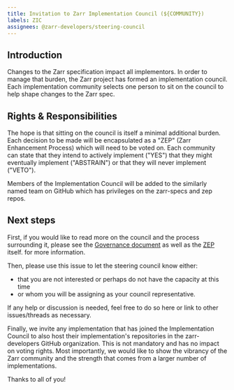 ```yaml
---
title: Invitation to Zarr Implementation Council (${COMMUNITY})
labels: ZIC
assignees: @zarr-developers/steering-council
---
```


<!--
Invitation to be sent to implementation communities:

This file contains a template for the invitation that will be sent to
implementation communities to join the Implementation Council.
-->

## Introduction

Changes to the Zarr specification impact all implementors. In order to manage
that burden, the Zarr project has formed an implementation council. Each
implementation community selects one person to sit on the council to help shape
changes to the Zarr spec.

## Rights & Responsibilities

The hope is that sitting on the council is itself a minimal additional burden.
Each decision to be made will be encapsulated as a "ZEP" (Zarr Enhancement
Process) which will need to be voted on. Each community can state that they
intend to actively implement ("YES") that they might eventually implement
("ABSTRAIN") or that they will never implement ("VETO").

Members of the Implementation Council will be added to the similarly named
team on GitHub which has privileges on the zarr-specs and zep repos.

## Next steps

First, if you would like to read more on the council and the process surrounding it,
please see
the [Governance document](https://github.com/zarr-developers/governance/blob/74d6f3fcd98ee76c5807d0f8754a195a3ce18876/GOVERNANCE.md#implementation-council)
as well as the [ZEP](https://github.com/zarr-developers/governance/blob/1d2f3989896955c8bff8dc8d3d03f7580eaa474e/ZEP/instructions/zep0000.md) itself.
for more information.

Then, please use this issue to let the steering council know either:
 * that you are not interested or perhaps do not have the capacity at this time
 * or whom you will be assigning as your council representative.

If any help or discussion is needed, feel free to do so here or link to other
issues/threads as necessary.

Finally, we invite any implementation that has joined the Implementation
Council to also host their implementation's repositories in the zarr-developers
GitHub organization. This is not mandatory and has no impact on voting rights.
Most importantly, we would like to show the vibrancy of the Zarr community
and the strength that comes from a larger number of implementations.

Thanks to all of you!
